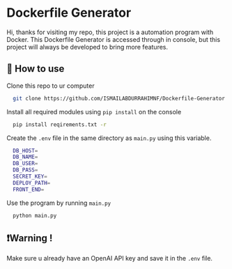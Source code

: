 # Dockerfile Generator

Hi, thanks for visiting my repo, this project is a automation program with Docker. This Dockerfile Generator is accessed through in console, but this project will always be developed to bring more features.

## 🔧 How to use

Clone this repo to ur computer

```bash
  git clone https://github.com/ISMAILABDURRAHIMNF/Dockerfile-Generator.git
```

Install all required modules using `pip install` on the console

```bash
  pip install reqirements.txt -r
```

Create the `.env` file in the same directory as `main.py` using this variable.

```bash
  DB_HOST=
  DB_NAME=
  DB_USER=
  DB_PASS=
  SECRET_KEY=
  DEPLOY_PATH=
  FRONT_END=
```

Use the program by running `main.py`

```bash
  python main.py
```

## ❗Warning !

Make sure u already have an OpenAI API key and save it in the `.env` file.
